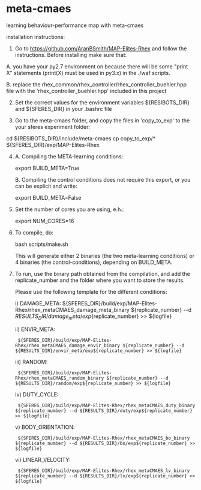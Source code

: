 # meta-cmaes
learning behaviour-performance map with meta-cmaes


installation instructions:

1. Go to https://github.com/AranBSmith/MAP-Elites-Rhex and follow the instructions. Before installing make sure that:


A. you have your py2.7 environment on because there will be some "print X" statements (print(X) must be used in py3.x) in the ./waf scripts.

B. replace the rhex_common/rhex_controller/rhex_controller_buehler.hpp file with the 'rhex_controller_buehler.hpp'  included in this project

2. Set the correct values for the environment variables ${RESIBOTS_DIR} and ${SFERES_DIR} in your .bashrc file

3. Go to the meta-cmaes folder, and copy the files in 'copy_to_exp' to the your sferes experiment folder:

cd ${RESIBOTS_DIR}/include/meta-cmaes
cp copy_to_exp/* ${SFERES_DIR}/exp/MAP-Elites-Rhex

4. A. Compiling the META-learning conditions:

    export BUILD_META=True

   B. Compiling the control conditions does not require this export, or you can be explicit and write:

    export BUILD_META=False 


5. Set the number of cores you are using, e.h.:

    export NUM_CORES=16

6. To compile, do:

    bash scripts/make.sh


   This will generate either 2 binaries (the two meta-learning conditions) or 4 binaries (the control-conditions), depending on BUILD_META.


7. To run, use the binary path obtained from the compilation, and add the replicate_number and the folder where you want to store the results.

   Please use the following template for the different conditions:

    i) DAMAGE_META:
        ${SFERES_DIR}/build/exp/MAP-Elites-Rhex/rhex_metaCMAES_damage_meta_binary ${replicate_number} --d ${RESULTS_DIR}/damage_meta/exp${replicate_number} >> ${logfile}

    ii) ENVIR_META:

        ${SFERES_DIR}/build/exp/MAP-Elites-Rhex/rhex_metaCMAES_damage_envir_binary ${replicate_number} --d ${RESULTS_DIR}/envir_meta/exp${replicate_number} >> ${logfile}
    

    iii) RANDOM:

        ${SFERES_DIR}/build/exp/MAP-Elites-Rhex/rhex_metaCMAES_random_binary ${replicate_number} --d ${RESULTS_DIR}/random/exp${replicate_number} >> ${logfile}

    iv) DUTY_CYCLE:

        ${SFERES_DIR}/build/exp/MAP-Elites-Rhex/rhex_metaCMAES_duty_binary ${replicate_number} --d ${RESULTS_DIR}/duty/exp${replicate_number} >> ${logfile}

    
    v) BODY_ORIENTATION:

        ${SFERES_DIR}/build/exp/MAP-Elites-Rhex/rhex_metaCMAES_bo_binary ${replicate_number} --d ${RESULTS_DIR}/bo/exp${replicate_number} >> ${logfile}

        
    vi) LINEAR_VELOCITY:

        ${SFERES_DIR}/build/exp/MAP-Elites-Rhex/rhex_metaCMAES_lv_binary ${replicate_number} --d ${RESULTS_DIR}/lv/exp${replicate_number} >> ${logfile}